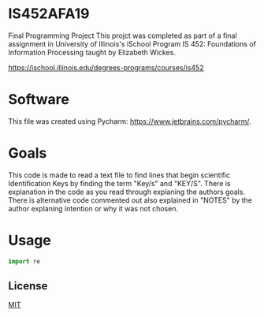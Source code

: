 # IS452AFA19
Final Programming Project
This projct was completed as part of a final assignment in University of Illinois's iSchool Program IS 452: Foundations of Information Processing taught by Elizabeth Wickes.

https://ischool.illinois.edu/degrees-programs/courses/is452

# Software

This file was created using Pycharm: https://www.jetbrains.com/pycharm/.

# Goals
This code is made to read a text file to find lines that begin scientific Identification Keys by finding the term "Key/s" and "KEY/S". There is explanation in the code as you read through explaning the authors goals.
There is alternative code commented out also explained in "NOTES" by the author explaning intention or why it was not chosen.

# Usage

```python
import re
```

## License
[MIT](https://choosealicense.com/licenses/mit/)
